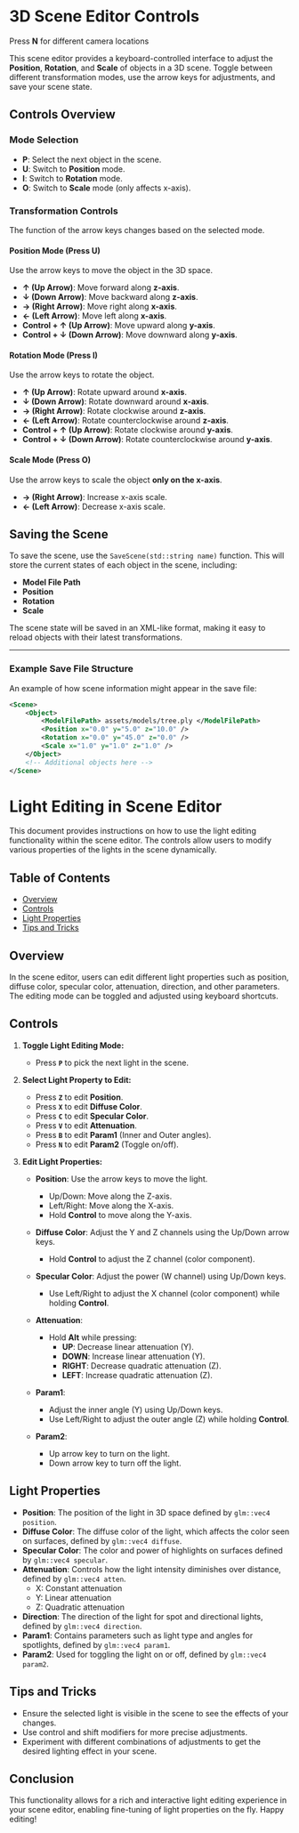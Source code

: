 # 3D Scene Editor Controls

Press **N** for different camera locations

This scene editor provides a keyboard-controlled interface to adjust the **Position**, **Rotation**, and **Scale** of objects in a 3D scene. Toggle between different transformation modes, use the arrow keys for adjustments, and save your scene state.

## Controls Overview

### Mode Selection

- **P**: Select the next object in the scene.
- **U**: Switch to **Position** mode.
- **I**: Switch to **Rotation** mode.
- **O**: Switch to **Scale** mode (only affects x-axis).

### Transformation Controls

The function of the arrow keys changes based on the selected mode.

#### Position Mode (Press **U**)

Use the arrow keys to move the object in the 3D space.

- **↑ (Up Arrow)**: Move forward along **z-axis**.
- **↓ (Down Arrow)**: Move backward along **z-axis**.
- **→ (Right Arrow)**: Move right along **x-axis**.
- **← (Left Arrow)**: Move left along **x-axis**.
- **Control + ↑ (Up Arrow)**: Move upward along **y-axis**.
- **Control + ↓ (Down Arrow)**: Move downward along **y-axis**.

#### Rotation Mode (Press **I**)

Use the arrow keys to rotate the object.

- **↑ (Up Arrow)**: Rotate upward around **x-axis**.
- **↓ (Down Arrow)**: Rotate downward around **x-axis**.
- **→ (Right Arrow)**: Rotate clockwise around **z-axis**.
- **← (Left Arrow)**: Rotate counterclockwise around **z-axis**.
- **Control + ↑ (Up Arrow)**: Rotate clockwise around **y-axis**.
- **Control + ↓ (Down Arrow)**: Rotate counterclockwise around **y-axis**.

#### Scale Mode (Press **O**)

Use the arrow keys to scale the object **only on the x-axis**.

- **→ (Right Arrow)**: Increase x-axis scale.
- **← (Left Arrow)**: Decrease x-axis scale.

## Saving the Scene

To save the scene, use the `SaveScene(std::string name)` function. This will store the current states of each object in the scene, including:

- **Model File Path**
- **Position**
- **Rotation**
- **Scale**

The scene state will be saved in an XML-like format, making it easy to reload objects with their latest transformations.

---

### Example Save File Structure

An example of how scene information might appear in the save file:

```xml
<Scene>
    <Object>
        <ModelFilePath> assets/models/tree.ply </ModelFilePath>
        <Position x="0.0" y="5.0" z="10.0" />
        <Rotation x="0.0" y="45.0" z="0.0" />
        <Scale x="1.0" y="1.0" z="1.0" />
    </Object>
    <!-- Additional objects here -->
</Scene>
```

# Light Editing in Scene Editor

This document provides instructions on how to use the light editing functionality within the scene editor. The controls allow users to modify various properties of the lights in the scene dynamically.

## Table of Contents

- [Overview](#overview)
- [Controls](#controls)
- [Light Properties](#light-properties)
- [Tips and Tricks](#tips-and-tricks)

## Overview

In the scene editor, users can edit different light properties such as position, diffuse color, specular color, attenuation, direction, and other parameters. The editing mode can be toggled and adjusted using keyboard shortcuts.

## Controls

1. **Toggle Light Editing Mode:**

   - Press **`P`** to pick the next light in the scene.

2. **Select Light Property to Edit:**

   - Press **`Z`** to edit **Position**.
   - Press **`X`** to edit **Diffuse Color**.
   - Press **`C`** to edit **Specular Color**.
   - Press **`V`** to edit **Attenuation**.
   - Press **`B`** to edit **Param1** (Inner and Outer angles).
   - Press **`N`** to edit **Param2** (Toggle on/off).

3. **Edit Light Properties:**

   - **Position**: Use the arrow keys to move the light.

     - Up/Down: Move along the Z-axis.
     - Left/Right: Move along the X-axis.
     - Hold **Control** to move along the Y-axis.

   - **Diffuse Color**: Adjust the Y and Z channels using the Up/Down arrow keys.

     - Hold **Control** to adjust the Z channel (color component).

   - **Specular Color**: Adjust the power (W channel) using Up/Down keys.

     - Use Left/Right to adjust the X channel (color component) while holding **Control**.

   - **Attenuation**:

     - Hold **Alt** while pressing:
       - **UP**: Decrease linear attenuation (Y).
       - **DOWN**: Increase linear attenuation (Y).
       - **RIGHT**: Decrease quadratic attenuation (Z).
       - **LEFT**: Increase quadratic attenuation (Z).

   - **Param1**:

     - Adjust the inner angle (Y) using Up/Down keys.
     - Use Left/Right to adjust the outer angle (Z) while holding **Control**.

   - **Param2**:
     - Up arrow key to turn on the light.
     - Down arrow key to turn off the light.

## Light Properties

- **Position**: The position of the light in 3D space defined by `glm::vec4 position`.
- **Diffuse Color**: The diffuse color of the light, which affects the color seen on surfaces, defined by `glm::vec4 diffuse`.
- **Specular Color**: The color and power of highlights on surfaces defined by `glm::vec4 specular`.
- **Attenuation**: Controls how the light intensity diminishes over distance, defined by `glm::vec4 atten`.
  - X: Constant attenuation
  - Y: Linear attenuation
  - Z: Quadratic attenuation
- **Direction**: The direction of the light for spot and directional lights, defined by `glm::vec4 direction`.
- **Param1**: Contains parameters such as light type and angles for spotlights, defined by `glm::vec4 param1`.
- **Param2**: Used for toggling the light on or off, defined by `glm::vec4 param2`.

## Tips and Tricks

- Ensure the selected light is visible in the scene to see the effects of your changes.
- Use control and shift modifiers for more precise adjustments.
- Experiment with different combinations of adjustments to get the desired lighting effect in your scene.

## Conclusion

This functionality allows for a rich and interactive light editing experience in your scene editor, enabling fine-tuning of light properties on the fly. Happy editing!
